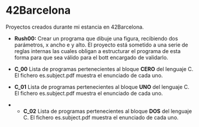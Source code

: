 # 42Barcelona

Proyectos creados durante mi estancia en 42Barcelona.
- **Rush00:** Crear un programa que dibuje una figura, recibiendo dos parámetros, x ancho e y alto. El proyecto está sometido a una serie de reglas internas las cuales obligan a estructurar el programa de esta forma para que sea válido para el bott encargado de validarlo.

- **C_00** Lista de programas pertenecientes al bloque **CERO** del lenguaje C. El fichero es.subject.pdf muestra el enunciado de cada uno.
- **C_01** Lista de programas pertenecientes al bloque **UNO** del lenguaje C. El fichero es.subject.pdf muestra el enunciado de cada uno.
- - **C_02** Lista de programas pertenecientes al bloque **DOS** del lenguaje C. El fichero es.subject.pdf muestra el enunciado de cada uno.
